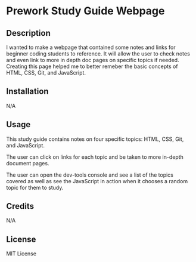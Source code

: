 # Prework Study Guide Webpage

## Description

I wanted to make a webpage that contained some notes and links for beginner coding students to reference.
It will allow the user to check notes and even link to more in depth doc pages on specific topics if needed.
Creating this page helped me to better remeber the basic concepts of HTML, CSS, Git, and JavaScript.

## Installation

N/A

## Usage

This study guide contains notes on four specific topics: HTML, CSS, Git, and JavaScript.

The user can click on links for each topic and be taken to more in-depth document pages.

The user can open the dev-tools console and see a list of the topics covered as well as see the JavaScript in action when it chooses a random topic for them to study.


## Credits

N/A

## License

MIT License
